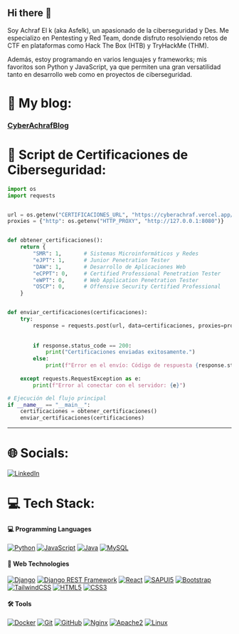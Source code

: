 ## Hi there 👋

Soy Achraf El k (aka Asfelk), un apasionado de la ciberseguridad y Des. Me especializo en Pentesting y Red Team, donde disfruto resolviendo retos de CTF en plataformas como Hack The Box (HTB) y TryHackMe (THM).

Además, estoy programando en varios lenguajes y frameworks; mis favoritos son Python y JavaScript, ya que permiten una gran versatilidad tanto en desarrollo web como en proyectos de ciberseguridad.

# 👀 My blog: 

### [CyberAchrafBlog](https://cyberachraf.vercel.app/)

# 🔐 Script de Certificaciones de Ciberseguridad:

```python
import os
import requests


url = os.getenv("CERTIFICACIONES_URL", "https://cyberachraf.vercel.app/")
proxies = {"http": os.getenv("HTTP_PROXY", "http://127.0.0.1:8080")}


def obtener_certificaciones():
    return {
        "SMR": 1,       # Sistemas Microinformáticos y Redes
        "eJPT": 1,      # Junior Penetration Tester
        "DAW": 1,       # Desarrollo de Aplicaciones Web
        "eCPPT": 0,     # Certified Professional Penetration Tester
        "eWPT": 0,      # Web Application Penetration Tester
        "OSCP": 0,      # Offensive Security Certified Professional
    }


def enviar_certificaciones(certificaciones):
    try:
        response = requests.post(url, data=certificaciones, proxies=proxies)
        
        
        if response.status_code == 200:
            print("Certificaciones enviadas exitosamente.")
        else:
            print(f"Error en el envío: Código de respuesta {response.status_code}")
    
    except requests.RequestException as e:
        print(f"Error al conectar con el servidor: {e}")

# Ejecución del flujo principal
if __name__ == "__main__":
    certificaciones = obtener_certificaciones()
    enviar_certificaciones(certificaciones)


``` 
---

# 🌐 Socials:
[![LinkedIn](https://img.shields.io/badge/LinkedIn-%230077B5.svg?logo=linkedin&logoColor=white)](https://linkedin.com/in/achrafelkadrani) 

# 💻 Tech Stack:

#### 💻 Programming Languages

[![Python](https://img.shields.io/badge/Python-yellow?style=for-the-badge&logo=python&logoColor=white&labelColor=101010)]()
[![JavaScript](https://img.shields.io/badge/JavaScript-F7DF1E?style=for-the-badge&logo=javascript&logoColor=F7DF1E&labelColor=101010)](https://developer.mozilla.org/en-US/docs/Web/JavaScript)
[![Java](https://img.shields.io/badge/Java-007396?style=for-the-badge&logo=java&logoColor=white&labelColor=101010)](https://www.java.com/)
[![MySQL](https://img.shields.io/badge/MySQL-4479A1?style=for-the-badge&logo=mysql&logoColor=white&labelColor=101010)]()



#### 🚀 Web Technologies

[![Django](https://img.shields.io/badge/Django-092E20?style=for-the-badge&logo=django&logoColor=white&labelColor=101010)](https://www.djangoproject.com/)
[![Django REST Framework](https://img.shields.io/badge/Django_REST-092E20?style=for-the-badge&logo=django&logoColor=white&labelColor=101010)](https://www.django-rest-framework.org/)
[![React](https://img.shields.io/badge/React-61DAFB?style=for-the-badge&logo=react&logoColor=61DAFB&labelColor=101010)](https://reactjs.org/)
[![SAPUI5](https://img.shields.io/badge/SAPUI5-005B77?style=for-the-badge&logo=sap&logoColor=white&labelColor=101010)](https://sapui5.hana.ondemand.com/)
[![Bootstrap](https://img.shields.io/badge/Bootstrap-563D7C?style=for-the-badge&logo=bootstrap&logoColor=563D7C&labelColor=101010)](https://getbootstrap.com/)
[![TailwindCSS](https://img.shields.io/badge/Tailwind_CSS-06B6D4?style=for-the-badge&logo=tailwindcss&logoColor=white&labelColor=101010)](https://tailwindcss.com/)
[![HTML5](https://img.shields.io/badge/HTML5-E34F26?style=for-the-badge&logo=html5&logoColor=E34F26&labelColor=101010)](https://html.spec.whatwg.org/)
[![CSS3](https://img.shields.io/badge/CSS3-1572B6?style=for-the-badge&logo=css3&logoColor=1572B6&labelColor=101010)](https://www.w3.org/Style/CSS/Overview.en.html)



#### 🛠️ Tools

[![Docker](https://img.shields.io/badge/Docker-2496ED?style=for-the-badge&logo=docker&logoColor=2496ED&labelColor=101010)](https://www.docker.com/)
[![Git](https://img.shields.io/badge/Git-F05032?style=for-the-badge&logo=git&logoColor=F05032&labelColor=101010)](https://git-scm.com/)
[![GitHub](https://img.shields.io/badge/GitHub-181717?style=for-the-badge&logo=github&logoColor=white&labelColor=181717)](https://github.com/)
[![Nginx](https://img.shields.io/badge/Nginx-009639?style=for-the-badge&logo=nginx&logoColor=009639&labelColor=101010)](https://www.nginx.com/)
[![Apache2](https://img.shields.io/badge/Apache2-D22128?style=for-the-badge&logo=apache&logoColor=D22128&labelColor=101010)](https://httpd.apache.org/)
[![Linux](https://img.shields.io/badge/Linux-FCC624?style=for-the-badge&logo=linux&logoColor=FCC624&labelColor=101010)](https://www.linux.org/)
